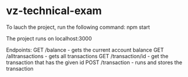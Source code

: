 # vz-technical-exam

To lauch the project, run the following command:
npm start

The project runs on localhost:3000

Endpoints:
GET /balance         -   gets the current account balance
GET /alltransactions - gets all transactions
GET /transaction/id  - get the transaction that has the given id
POST /transaction    - runs and stores the transaction